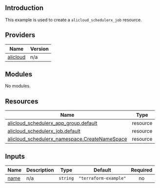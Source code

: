 ## Introduction

This example is used to create a `alicloud_schedulerx_job` resource.

<!-- BEGIN_TF_DOCS -->
## Providers

| Name | Version |
|------|---------|
| <a name="provider_alicloud"></a> [alicloud](#provider\_alicloud) | n/a |

## Modules

No modules.

## Resources

| Name | Type |
|------|------|
| [alicloud_schedulerx_app_group.default](https://registry.terraform.io/providers/aliyun/alicloud/latest/docs/resources/schedulerx_app_group) | resource |
| [alicloud_schedulerx_job.default](https://registry.terraform.io/providers/aliyun/alicloud/latest/docs/resources/schedulerx_job) | resource |
| [alicloud_schedulerx_namespace.CreateNameSpace](https://registry.terraform.io/providers/aliyun/alicloud/latest/docs/resources/schedulerx_namespace) | resource |

## Inputs

| Name | Description | Type | Default | Required |
|------|-------------|------|---------|:--------:|
| <a name="input_name"></a> [name](#input\_name) | n/a | `string` | `"terraform-example"` | no |
<!-- END_TF_DOCS -->
